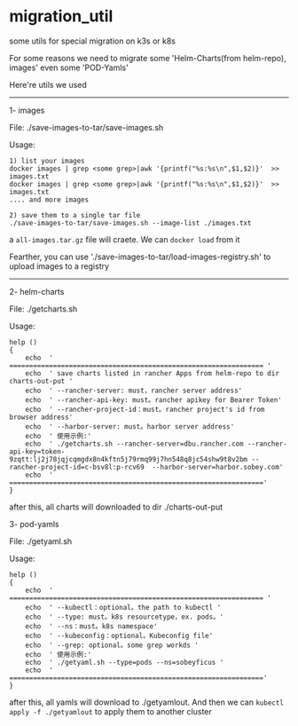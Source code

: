 # migration_util
some utils for special migration on k3s or k8s

For some reasons we need to migrate some 'Helm-Charts(from helm-repo), images' even some 'POD-Yamls'

Here're utils we used

----

1-  images

File: ./save-images-to-tar/save-images.sh

Usage:

```
1) list your images
docker images | grep <some grep>|awk '{printf("%s:%s\n",$1,$2)}'  >> images.txt
docker images | grep <some grep>|awk '{printf("%s:%s\n",$1,$2)}'  >> images.txt
.... and more images 

2) save them to a single tar file
./save-images-to-tar/save-images.sh --image-list ./images.txt
```

a `all-images.tar.gz` file will craete. We can `docker load` from it

Fearther, you can use './save-images-to-tar/load-images-registry.sh' to upload images to a registry

----

2- helm-charts

File: ./getcharts.sh

Usage:

```shell
help ()
{
    echo  ' ================================================================ '
    echo  ' save charts listed in rancher Apps from helm-repo to dir charts-out-put '
    echo  ' --rancher-server: must，rancher server address'
    echo  ' --rancher-api-key: must。rancher apikey for Bearer Token'
    echo  ' --rancher-project-id：must。rancher project's id from browser address'
    echo  ' --harbor-server: must。harbor server address'
    echo  ' 使用示例:'
    echo  ' ./getcharts.sh --rancher-server=dbu.rancher.com --rancher-api-key=token-9zqtt:lj2j78jqjcqmgdx8n4kftn5j79rmq99j7hn548q8jc54shw9t8v2bm --rancher-project-id=c-bsv8l:p-rcv69  --harbor-server=harbor.sobey.com'
    echo  ' ================================================================'
}

```

after this, all charts will downloaded to dir ./charts-out-put 

3- pod-yamls

File: ./getyaml.sh

Usage:

```shell
help ()
{
    echo  ' ================================================================ '
    echo  ' --kubectl：optional。the path to kubectl '
    echo  ' --type: must。k8s resourcetype，ex. pods。'
    echo  ' --ns：must。k8s namespace'
    echo  ' --kubeconfig：optional。Kubeconfig file'
    echo  ' --grep: optional。some grep workds '
    echo  ' 使用示例:'
    echo  ' ./getyaml.sh --type=pods --ns=sobeyficus '
    echo  ' ================================================================'
}
```

after this, all yamls will download to ./getyamlout. And then we can `kubectl apply -f ./getyamlout` to apply them to another cluster


